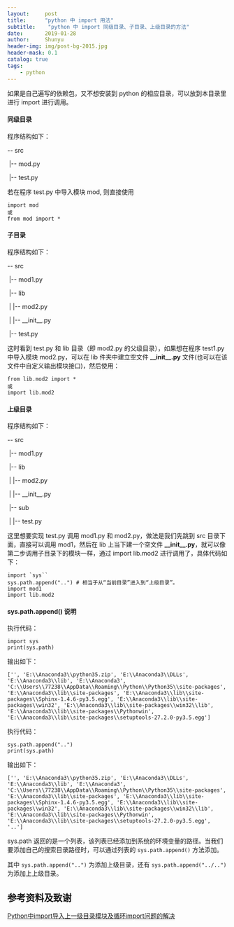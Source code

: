 ```yaml
---
layout:     post
title:      "python 中 import 用法"
subtitle:    "python 中 import 同级目录、子目录、上级目录的方法"
date:       2019-01-28
author:     Shunyu
header-img: img/post-bg-2015.jpg
header-mask: 0.1
catalog: true
tags:
    - python
---
```




如果是自己遍写的依赖包，又不想安装到 python 的相应目录，可以放到本目录里进行 import 进行调用。



#### 同级目录

程序结构如下：

-- src

​	|-- mod.py

​	|-- test.py



若在程序 test.py 中导入模块 mod, 则直接使用

```
import mod
或
from mod import *
```



#### 子目录


程序结构如下：

-- src

​	|-- mod1.py

​	|-- lib

​	|	|-- mod2.py

​	|	|-- \_\_init\_\_.py

​	|-- test.py



这时看到 test.py 和 lib 目录（即 mod2.py 的父级目录），如果想在程序 test1.py 中导入模块 mod2.py，可以在 lib 件夹中建立空文件 **\_\_init\_\_.py** 文件(也可以在该文件中自定义输出模块接口)，然后使用：

```
from lib.mod2 import *
或
import lib.mod2
```



#### 上级目录

程序结构如下：

-- src

​	|-- mod1.py

​	|-- lib

​	|	|-- mod2.py

​	|	|-- \_\_init\_\_.py

​	|-- sub

​	|	|-- test.py



这里想要实现 test.py 调用 mod1.py 和 mod2.py，做法是我们先跳到 src 目录下面，直接可以调用 mod1，然后在 lib 上当下建一个空文件 **\_\_init\_\_.py**，就可以像第二步调用子目录下的模块一样，通过 import  lib.mod2 进行调用了，具体代码如下：

```
import `sys``
sys.path.append("..") # 相当于从“当前目录”进入到“上级目录”。
import mod1
import lib.mod2
```



#### sys.path.append() 说明

执行代码：

```
import sys
print(sys.path)
```

输出如下：

```
['', 'E:\\Anaconda3\\python35.zip', 'E:\\Anaconda3\\DLLs', 'E:\\Anaconda3\\lib', 'E:\\Anaconda3', 'C:\\Users\\77238\\AppData\\Roaming\\Python\\Python35\\site-packages', 'E:\\Anaconda3\\lib\\site-packages', 'E:\\Anaconda3\\lib\\site-packages\\Sphinx-1.4.6-py3.5.egg', 'E:\\Anaconda3\\lib\\site-packages\\win32', 'E:\\Anaconda3\\lib\\site-packages\\win32\\lib', 'E:\\Anaconda3\\lib\\site-packages\\Pythonwin', 'E:\\Anaconda3\\lib\\site-packages\\setuptools-27.2.0-py3.5.egg']
```

执行代码：

```
sys.path.append("..")
print(sys.path)
```

输出如下：

```
['', 'E:\\Anaconda3\\python35.zip', 'E:\\Anaconda3\\DLLs', 'E:\\Anaconda3\\lib', 'E:\\Anaconda3', 'C:\\Users\\77238\\AppData\\Roaming\\Python\\Python35\\site-packages', 'E:\\Anaconda3\\lib\\site-packages', 'E:\\Anaconda3\\lib\\site-packages\\Sphinx-1.4.6-py3.5.egg', 'E:\\Anaconda3\\lib\\site-packages\\win32', 'E:\\Anaconda3\\lib\\site-packages\\win32\\lib', 'E:\\Anaconda3\\lib\\site-packages\\Pythonwin', 'E:\\Anaconda3\\lib\\site-packages\\setuptools-27.2.0-py3.5.egg', '..']
```

sys.path 返回的是一个列表，该列表已经添加到系统的环境变量的路径。当我们要添加自己的搜索目录路径时，可以通过列表的 `sys.path.append()` 方法添加。

其中 `sys.path.append("..")` 为添加上级目录，还有 `sys.path.append("../..")` 为添加上上级目录。



## 参考资料及致谢

[Python中import导入上一级目录模块及循环import问题的解决](https://www.cnblogs.com/sjy18039225956/p/9265461.html)